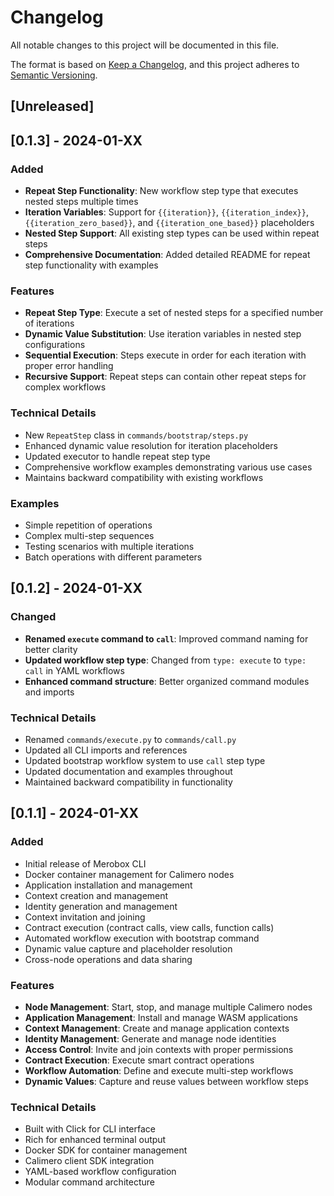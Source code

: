 # Changelog

All notable changes to this project will be documented in this file.

The format is based on [Keep a Changelog](https://keepachangelog.com/en/1.0.0/),
and this project adheres to [Semantic Versioning](https://semver.org/spec/v2.0.0.html).

## [Unreleased]

## [0.1.3] - 2024-01-XX

### Added
- **Repeat Step Functionality**: New workflow step type that executes nested steps multiple times
- **Iteration Variables**: Support for `{{iteration}}`, `{{iteration_index}}`, `{{iteration_zero_based}}`, and `{{iteration_one_based}}` placeholders
- **Nested Step Support**: All existing step types can be used within repeat steps
- **Comprehensive Documentation**: Added detailed README for repeat step functionality with examples

### Features
- **Repeat Step Type**: Execute a set of nested steps for a specified number of iterations
- **Dynamic Value Substitution**: Use iteration variables in nested step configurations
- **Sequential Execution**: Steps execute in order for each iteration with proper error handling
- **Recursive Support**: Repeat steps can contain other repeat steps for complex workflows

### Technical Details
- New `RepeatStep` class in `commands/bootstrap/steps.py`
- Enhanced dynamic value resolution for iteration placeholders
- Updated executor to handle repeat step type
- Comprehensive workflow examples demonstrating various use cases
- Maintains backward compatibility with existing workflows

### Examples
- Simple repetition of operations
- Complex multi-step sequences
- Testing scenarios with multiple iterations
- Batch operations with different parameters

## [0.1.2] - 2024-01-XX

### Changed
- **Renamed `execute` command to `call`**: Improved command naming for better clarity
- **Updated workflow step type**: Changed from `type: execute` to `type: call` in YAML workflows
- **Enhanced command structure**: Better organized command modules and imports

### Technical Details
- Renamed `commands/execute.py` to `commands/call.py`
- Updated all CLI imports and references
- Updated bootstrap workflow system to use `call` step type
- Updated documentation and examples throughout
- Maintained backward compatibility in functionality

## [0.1.1] - 2024-01-XX

### Added
- Initial release of Merobox CLI
- Docker container management for Calimero nodes
- Application installation and management
- Context creation and management
- Identity generation and management
- Context invitation and joining
- Contract execution (contract calls, view calls, function calls)
- Automated workflow execution with bootstrap command
- Dynamic value capture and placeholder resolution
- Cross-node operations and data sharing

### Features
- **Node Management**: Start, stop, and manage multiple Calimero nodes
- **Application Management**: Install and manage WASM applications
- **Context Management**: Create and manage application contexts
- **Identity Management**: Generate and manage node identities
- **Access Control**: Invite and join contexts with proper permissions
- **Contract Execution**: Execute smart contract operations
- **Workflow Automation**: Define and execute multi-step workflows
- **Dynamic Values**: Capture and reuse values between workflow steps

### Technical Details
- Built with Click for CLI interface
- Rich for enhanced terminal output
- Docker SDK for container management
- Calimero client SDK integration
- YAML-based workflow configuration
- Modular command architecture
